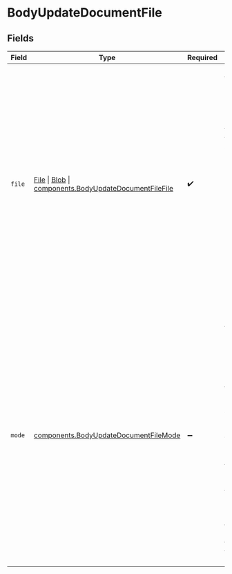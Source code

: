 # BodyUpdateDocumentFile


## Fields

| Field                                                                                                                                                                                                                                                                                                                               | Type                                                                                                                                                                                                                                                                                                                                | Required                                                                                                                                                                                                                                                                                                                            | Description                                                                                                                                                                                                                                                                                                                         |
| ----------------------------------------------------------------------------------------------------------------------------------------------------------------------------------------------------------------------------------------------------------------------------------------------------------------------------------- | ----------------------------------------------------------------------------------------------------------------------------------------------------------------------------------------------------------------------------------------------------------------------------------------------------------------------------------- | ----------------------------------------------------------------------------------------------------------------------------------------------------------------------------------------------------------------------------------------------------------------------------------------------------------------------------------- | ----------------------------------------------------------------------------------------------------------------------------------------------------------------------------------------------------------------------------------------------------------------------------------------------------------------------------------- |
| `file`                                                                                                                                                                                                                                                                                                                              | [File](https://developer.mozilla.org/en-US/docs/Web/API/File) \| [Blob](https://developer.mozilla.org/en-US/docs/Web/API/Blob) \| [components.BodyUpdateDocumentFileFile](../../models/components/bodyupdatedocumentfilefile.md)                                                                                                    | :heavy_check_mark:                                                                                                                                                                                                                                                                                                                  | The binary file to upload, extract, and index for retrieval. The following file types are supported: Plain Text: `.eml` `.html` `.json` `.md` `.msg` `.rst` `.rtf` `.txt` `.xml`<br/>Images: `.png` `.webp` `.jpg` `.jpeg` `.tiff` `.bmp` `.heic`<br/>Documents: `.csv` `.doc` `.docx` `.epub` `.odt` `.pdf` `.ppt` `.pptx` `.tsv` `.xlsx`. |
| `mode`                                                                                                                                                                                                                                                                                                                              | [components.BodyUpdateDocumentFileMode](../../models/components/bodyupdatedocumentfilemode.md)                                                                                                                                                                                                                                      | :heavy_minus_sign:                                                                                                                                                                                                                                                                                                                  | Partition strategy for the document. Options are `'hi_res'` or `'fast'`. Only applicable for rich documents such as word documents and PDFs. When set to `'hi_res'`, images and tables will be extracted from the document. `'fast'` will only extract text. `'fast'` may be up to 20x faster than `'hi_res'`.                      |